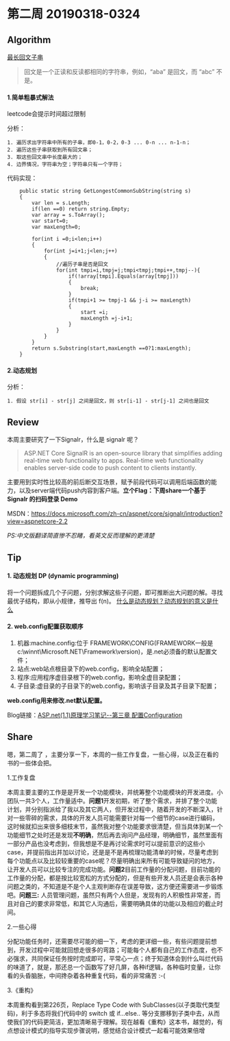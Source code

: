 # 第二周 20190318-0324

## Algorithm

[最长回文子串]([https://elanderson.net/2018/04/run-multiple-projects-in-visual-studio-code/](https://leetcode-cn.com/explore/interview/card/tencent/221/array-and-strings/896/))

>回文是一个正读和反读都相同的字符串，例如，“aba” 是回文，而 “abc” 不是。

#### 1.简单粗暴式解法

leetcode会提示时间超过限制

分析：

    1. 遍历求出字符串中所有的子串，即0-1，0-2，0-3 ... 0-n ... n-1-n；
    2. 遍历这些子串获取到所有回文串；
    3. 取这些回文串中长度最大的；
    4. 边界情况，字符串为空；字符串只有一个字符；

代码实现：

        public static string GetLongestCommonSubString(string s)
        {
            var len = s.Length;
            if(len ==0) return string.Empty;
            var array = s.ToArray();
            var start=0;
            var maxLength=0;

            for(int i =0;i<len;i++)
            {
                for(int j=i+1;j<len;j++)
                {
                    //遍历子串是否是回文                    
                    for(int tmpi=i,tmpj=j;tmpi<tmpj;tmpi++,tmpj--){
                        if(!array[tmpi].Equals(array[tmpj]))
                        {
                            break;
                        }
                        if(tmpi+1 >= tmpj-1 && j-i >= maxLength)
                        {
                            start =i;
                            maxLength =j-i+1;
                        }
                    }
                }
            }
            return s.Substring(start,maxLength ==0?1:maxLength);
        }  

#### 2.动态规划

分析：

    1. 假设 str[i] - str[j] 之间是回文，则 str[i-1] - str[j-1] 之间也是回文


## Review

本周主要研究了一下Signalr，什么是 signalr 呢？

>ASP.NET Core SignalR is an open-source library that simplifies adding real-time web functionality to apps. Real-time web functionality enables server-side code to push content to clients instantly.

主要用到实时性比较高的前后断交互场景，赋予前段代码可以调用后端函数的能力，以及server端代码push内容到客户端。**立个Flag：下周share一个基于 Signalr 的扫码登录 Demo**

MSDN：https://docs.microsoft.com/zh-cn/aspnet/core/signalr/introduction?view=aspnetcore-2.2

*PS:中文版翻译简直惨不忍睹，看英文反而理解的更清楚*

## Tip

#### 1. 动态规划 DP (dynamic programming)

将一个问题拆成几个子问题，分别求解这些子问题，即可推断出大问题的解。寻找最优子结构，即从小规律，推导出 f(n)。
[什么是动态规划？动态规划的意义是什么](https://www.zhihu.com/question/23995189)

#### 2. web.config配置获取顺序

1. 机器:machine.config:位于 FRAMEWORK\CONFIG(FRAMEWORK一般是c:\winnt\Microsoft.NET\Framework\version)，是.net必须备的默认配置文件；
2. 站点:web站点根目录下的web.config，影响全站配置；
3. 程序:应用程序虚目录根下的web.config，影响全虚目录配置；
4. 子目录:虚目录的子目录下的web.config，影响该子目录及其子目录下配置；
   
**web.config用来修改.net默认配置。**

Blog链接：[ASP.net(1.1)原理学习笔记--第三章 配置Configuration](http://www.cnblogs.com/deepcast/archive/2005/08/08/210348.html)

## Share

嗯，第二周了 ，主要分享一下，本周的一些工作复盘，一些心得，以及正在看的书的一些体会把。

1.工作复盘

本周主要主要的工作是是开发一个功能模块，并统筹整个功能模块的开发进度。小团队一共3个人，工作量适中。**问题1**开发初期，听了整个需求，并排了整个功能计划，并分别指派给了我以及其它两人，但开发过程中，随着开发的不断深入，针对一些零碎的需求，具体的开发人员可能需要针对每一个细节的case进行编码，这时候就扣出来很多细枝末节，虽然我对整个功能要求很清楚，但当具体到某一个功能细节之处时还是发现**不明确**，然后再去询问产品经理，明确细节，虽然里面有一部分产品也没考虑到，但我想是不是再讨论需求时可以提前意识的这些小case，并提前指出并加以讨论，还是是不是再梳理功能清单的时候，尽量考虑到每个功能点以及比较较重要的case呢？尽量明确出来所有可能导致疑问的地方，让开发人员可以比较专注的完成功能。**问题2**目前工作量的分配问题，目前功能的工作量的分配，都是按比较宽松的方式分配的，但是有些开发人员还是会表示各种问题之类的，不知道是不是个人主观判断存在误差导致，这方便还需要进一步锻炼吧。**问题三:** 人员管理问题，虽然只有两个人但是，发现有的人积极性非常差，而且对自己的要求非常低，和其它人沟通后，需要明确具体的功能以及相应的截止时间。

2.一些心得

分配功能任务时，还需要尽可能的细一下，考虑的更详细一些，有些问题提前想到，开发过程中可能就回想走很多的弯路；可能每个人都有自己的工作态度，也不必强求，共同保证任务按时完成即可，平常心一点；终于知道体会到什么叫烂代码的味道了，就是，那还总一个函数写了好几屏，各种if逻辑，各种临时变量，让你看的头昏脑胀，中间搀杂着各种重复代码，看的非常痛苦 :-(

3.《重构》

本周重构看到第226页，Replace Type Code with SubClasses(以子类取代类型码)，利于多态将我们代码中的 switch 或 if...else.. 等分支挪移到子类中去，从而使我们的代码更简洁，更加清晰易于理解。现在越看《重构》这本书，越觉的，有点想设计模式的指导实现步骤说明，感觉结合设计模式一起看可能效果倍增


